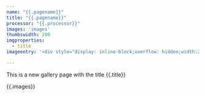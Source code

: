 ```yaml
---
name: "{{.pagename}}"
title: "{{.pagename}}"
processor: "{{.processor}}"
images: 'images'
thumbswidth: 200
imgproperties: 
  - title
imageentry: '<div style="display: inline-block;overflow: hidden;width:200px;height:280px;padding: 5px 5px 5px 5px;"><a href="{{"{{`{{.source}}`}}"}}"><img loading="lazy" src="{{"{{`{{.thumbnail}}`}}"}}" alt="{{"{{`{{.name}}`}}"}}"><p style="margin-top: 8px;">{{"{{`{{.name}}`}}"}}<br/>Titel: {{"{{`{{.title}}`}}"}}<br/>Größe: {{"{{`{{.size}}`}}"}}</p></a></div>'

---
```

This is a new gallery page with the title {{.title}}

{{.images}}